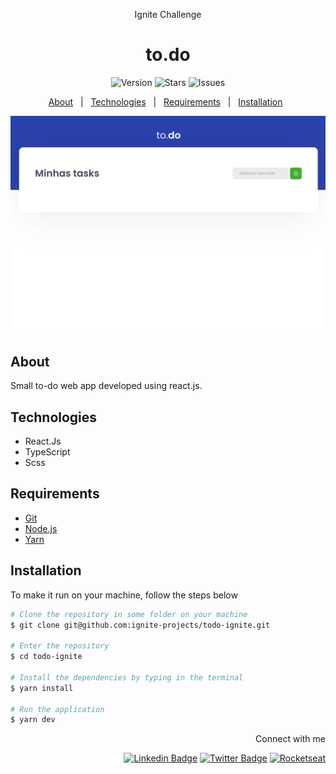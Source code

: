 <p align="center">Ignite Challenge</p>
<h1 align="center"> 
	to.do
</h1>

<div aling="center" id="top">

  <p align="center">  
    <img alt="Version" src="https://img.shields.io/github/v/tag/ignite-projects/todo-ignite">
    <img alt="Stars" src="https://img.shields.io/github/stars/ignite-projects/todo-ignite">    
    <img alt="Issues" src="https://img.shields.io/github/issues/ignite-projects/todo-ignite?logoColor=1DA1F2">  
  </p>

  <p align="center">
    <a href="#about">About</a> &#xa0; | &#xa0;
    <a href="#technologies">Technologies</a> &#xa0; | &#xa0;
    <a href="#requirements">Requirements</a> &#xa0; | &#xa0;
    <a href="#installation">Installation</a> &#xa0;
  </p>
</div>

<p align="center">
  <img alt="project cover" src=".github/images/screen-home-todo-ignite.png">
</p>

## About

Small to-do web app developed using react.js.

## Technologies

- React.Js
- TypeScript
- Scss

## Requirements

- [Git](https://git-scm.com/)
- [Node.js](https://nodejs.org/en/)
- [Yarn](https://yarnpkg.com/)

## Installation

To make it run on your machine, follow the steps below

```bash
# Clone the repository in some folder on your machine
$ git clone git@github.com:ignite-projects/todo-ignite.git

# Enter the repository
$ cd todo-ignite

# Install the dependencies by typing in the terminal
$ yarn install

# Run the application
$ yarn dev
```

<div align="right">
Connect with me

[![Linkedin Badge](https://img.shields.io/badge/-Robson%20Natanael-blue?style=flat-square&logo=Linkedin&logoColor=white&link=https://www.linkedin.com/in/robsonnatanael)](https://www.linkedin.com/in/robsonnatanael)
[![Twitter Badge](https://img.shields.io/badge/-@robsonnatanael-1ca0f1?style=flat-square&labelColor=1ca0f1&logo=twitter&logoColor=white&link=https://twitter.com/robsonnatanael)](https://twitter.com/robsonnatanael)
[![Rocketseat](https://img.shields.io/badge/-Rocketseat%20Profile-8358e1?style=flat-square&labelColor=8358e1&logoColor=white&link=https://app.rocketseat.com.br/me/robsonnatanael)](https://app.rocketseat.com.br/me/robsonnatanael)

</div>
